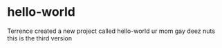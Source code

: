# hello-world
Terrence created a new project called hello-world
ur mom gay
deez nuts
this is the third version
